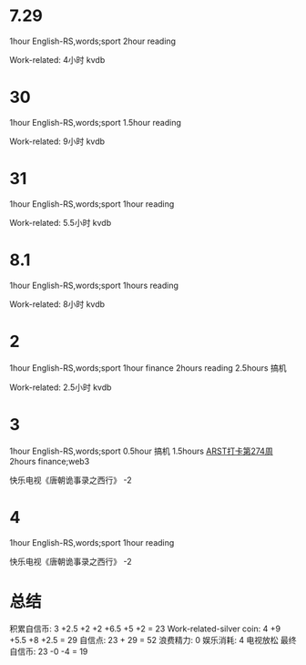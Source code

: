 # 7.29
1hour English-RS,words;sport
2hour reading

Work-related:
4小时 kvdb

# 30
1hour English-RS,words;sport
1.5hour reading

Work-related:
9小时 kvdb

# 31
1hour English-RS,words;sport
1hour reading

Work-related:
5.5小时 kvdb

# 8.1
1hour English-RS,words;sport
1hours reading

Work-related:
8小时 kvdb

# 2
1hour English-RS,words;sport
1hour finance
2hours reading
2.5hours 搞机

Work-related:
2.5小时 kvdb

# 3
1hour English-RS,words;sport
0.5hour 搞机
1.5hours [ARST打卡第274周](https://www.wolfdan.cn/arst%E6%89%93%E5%8D%A1%E7%AC%AC274%E5%91%A8/)
2hours finance;web3

快乐电视《唐朝诡事录之西行》 -2

# 4
1hour English-RS,words;sport
1hour reading

快乐电视《唐朝诡事录之西行》 -2

# 总结
积累自信币: 3 +2.5 +2 +2 +6.5 +5 +2 = 23
Work-related-silver coin: 4 +9 +5.5 +8 +2.5 = 29
自信点: 23 + 29 = 52
浪费精力: 0
娱乐消耗: 4 电视放松
最终自信币: 23 -0 -4 = 19
